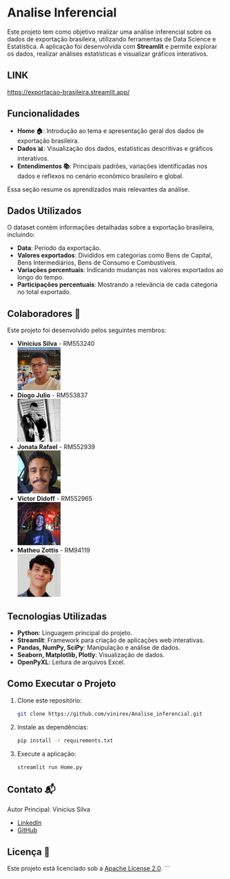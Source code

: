 # Analise Inferencial

Este projeto tem como objetivo realizar uma análise inferencial sobre os dados de exportação brasileira, utilizando ferramentas de Data Science e Estatística. A aplicação foi desenvolvida com **Streamlit** e permite explorar os dados, realizar análises estatísticas e visualizar gráficos interativos.

## LINK 
https://exportacao-brasileira.streamlit.app/

## Funcionalidades

- **Home 🏠**: Introdução ao tema e apresentação geral dos dados de exportação brasileira.  
- **Dados 📊**: Visualização dos dados, estatísticas descritivas e gráficos interativos.  
- **Entendimentos 📚**: Principais padrões, variações identificadas nos dados e reflexos no cenário econômico brasileiro e global.  

Essa seção resume os aprendizados mais relevantes da análise.

## Dados Utilizados

O dataset contém informações detalhadas sobre a exportação brasileira, incluindo:
- **Data**: Período da exportação.
- **Valores exportados**: Divididos em categorias como Bens de Capital, Bens Intermediários, Bens de Consumo e Combustíveis.
- **Variações percentuais**: Indicando mudanças nos valores exportados ao longo do tempo.
- **Participações percentuais**: Mostrando a relevância de cada categoria no total exportado.

## Colaboradores 🤝

Este projeto foi desenvolvido pelos seguintes membros:

- **Vinicius Silva** - RM553240  
    <img src="img/vinicius.jpg" alt="Vinicius Silva" width="100">  
- **Diogo Julio** - RM553837  
    <img src="img/diogo.jpg" alt="Diogo Julio" width="100">  
- **Jonata Rafael** - RM552939  
    <img src="img/jonata.jpg" alt="Jonata Rafael" width="100">  
- **Victor Didoff** - RM552965  
    <img src="img/didoff.jpg" alt="Victor Didoff" width="100">  
- **Matheu Zottis** - RM94119  
    <img src="img/zottis.jpg" alt="Matheu Zottis" width="100">  

## Tecnologias Utilizadas

- **Python**: Linguagem principal do projeto.
- **Streamlit**: Framework para criação de aplicações web interativas.
- **Pandas, NumPy, SciPy**: Manipulação e análise de dados.
- **Seaborn, Matplotlib, Plotly**: Visualização de dados.
- **OpenPyXL**: Leitura de arquivos Excel.

## Como Executar o Projeto

1. Clone este repositório:
    ```bash
    git clone https://github.com/vinirex/Analise_inferencial.git
    ```
2. Instale as dependências:
    ```bash
    pip install -r requirements.txt
    ```
3. Execute a aplicação:
    ```bash
    streamlit run Home.py
    ```

## Contato 📬
Autor Principal: Vinicius Silva  
- [LinkedIn](https://www.linkedin.com/in/vinicius-silva)  
- [GitHub](https://github.com/vinirex)  

## Licença 📜
Este projeto está licenciado sob a [Apache License 2.0](https://www.apache.org/licenses/LICENSE-2.0). ```
